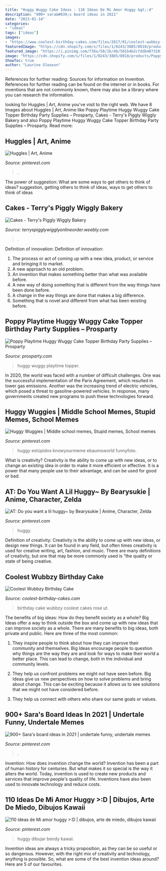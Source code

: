 ```yaml
---
title: "Huggy Wuggy Cake Ideas : 110 Ideas De Mi Amor Huggy &gt;:d"
description: "900+ sara&#039;s board ideas in 2021"
date: "2023-01-14"
categories:
- "ideas"
tags: ["ideas"]
images:
- "https://www.coolest-birthday-cakes.com/files/2017/01/coolest-wubbzy-birthday-cake-5-21349203.jpg"
featuredImage: "https://cdn.shopify.com/s/files/1/0243/3885/8018/products/PoppyPlaytimeHuggyWuggyCakeTopperBirthdayPartySupplies_1_1024x1024@2x.jpg?v=1636966616"
featured_image: "https://i.pinimg.com/736x/50/1b/4b/501b4b2cfddb48731011c489ca109a51.jpg"
image: "https://cdn.shopify.com/s/files/1/0243/3885/8018/products/PoppyPlaytimeHuggyWuggyCakeTopperBirthdayPartySupplies_1_1024x1024@2x.jpg?v=1636966616"
ShowToc: true
author: "Laurine Gleason"
---
```



References for further reading: Sources for information on Invention.
References for further reading can be found on the internet or in books. For inventions that are not commonly known, there may also be a library where you can research the information.

	

		
looking for Huggles | Art, Anime you've visit to the right web. We have 8 Images about Huggles | Art, Anime like Poppy Playtime Huggy Wuggy Cake Topper Birthday Party Supplies – Prosparty, Cakes - Terry&#039;s Piggly Wiggly Bakery and also Poppy Playtime Huggy Wuggy Cake Topper Birthday Party Supplies – Prosparty. Read more:
		
    
## Huggles | Art, Anime

<img loading=lazy src="https://i.pinimg.com/736x/15/c8/56/15c8567ea5ccf7f11176f45543d49254.jpg" onerror="this.onerror=null;this.src='https://tse2.mm.bing.net/th?id=OIP.YDJgvmUAlA-Tjw6QGDTm1wHaJ3&amp;pid=15.1';" alt="Huggles | Art, Anime">

_Source: pinterest.com_

>. 

	

The power of suggestion: What are some ways to get others to think of ideas?
suggestion, getting others to think of ideas, ways to get others to think of ideas

    
## Cakes - Terry&#039;s Piggly Wiggly Bakery

<img loading=lazy src="https://terryspigglywigglyonlineorder.weebly.com/uploads/7/8/9/2/7892074/4238218.jpg?305" onerror="this.onerror=null;this.src='https://tse3.mm.bing.net/th?id=OIP.H-5rMzH-47iLksNEToVrDQAAAA&amp;pid=15.1';" alt="Cakes - Terry&#039;s Piggly Wiggly Bakery">

_Source: terryspigglywigglyonlineorder.weebly.com_

>. 

	

Definition of innovation:
Definition of innovation: 
1. The process or act of coming up with a new idea, product, or service and bringing it to market.
2. A new approach to an old problem. 
3. An invention that makes something better than what was available before.
4. A new way of doing something that is different from the way things have been done before.
5. A change in the way things are done that makes a big difference. 
6. Something that is novel and different from what has been existing before. 

    
## Poppy Playtime Huggy Wuggy Cake Topper Birthday Party Supplies – Prosparty

<img loading=lazy src="https://cdn.shopify.com/s/files/1/0243/3885/8018/products/PoppyPlaytimeHuggyWuggyCakeTopperBirthdayPartySupplies_1_1024x1024@2x.jpg?v=1636966616" onerror="this.onerror=null;this.src='https://tse3.mm.bing.net/th?id=OIP.7BvlgquNEy8OGBU_bRAAdgHaHa&amp;pid=15.1';" alt="Poppy Playtime Huggy Wuggy Cake Topper Birthday Party Supplies – Prosparty">

_Source: prosparty.com_

>huggy wuggy playtime topper. 

	

In 2020, the world was faced with a number of difficult challenges. One was the successful implementation of the Paris Agreement, which resulted in lower gas emissions. Another was the increasing trend of electric vehicles, which posed a threat to gasoline-powered vehicles. In response, many governments created new programs to push these technologies forward. 

    
## Huggy Wuggies | Middle School Memes, Stupid Memes, School Memes

<img loading=lazy src="https://i.pinimg.com/736x/50/1b/4b/501b4b2cfddb48731011c489ca109a51.jpg" onerror="this.onerror=null;this.src='https://tse1.mm.bing.net/th?id=OIP.iNjaDvpPc-wcmgqlm62ZLgHaIG&amp;pid=15.1';" alt="Huggy Wuggies | Middle school memes, Stupid memes, School memes">

_Source: pinterest.com_

>huggy estúpidos knowyourmeme ebaumsworld funnyfoto. 

	

What is creativity?
Creativity is the ability to come up with new ideas, or to change an existing idea in order to make it more efficient or effective. It is a power that many people use to their advantage, and can be used for good or bad.

    
## AT: Do You Want A Lil Huggy~ By Bearysukie | Anime, Character, Zelda

<img loading=lazy src="https://i.pinimg.com/originals/f4/d6/4e/f4d64e69b5476c47a1cc294394ed50c3.png" onerror="this.onerror=null;this.src='https://tse3.mm.bing.net/th?id=OIP.159u-_KpIt0UEp1L6LA2SgAAAA&amp;pid=15.1';" alt="AT: Do you want a lil huggy~ by Bearysukie | Anime, Character, Zelda">

_Source: pinterest.com_

>huggy. 

	

Definition of creativity:
Creativity is the ability to come up with new ideas, or design new things. It can be found in any field, but often times creativity is used for creative writing, art, fashion, and music. There are many definitions of creativity, but one that may be more commonly used is “the quality or state of being creative.

    
## Coolest Wubbzy Birthday Cake

<img loading=lazy src="https://www.coolest-birthday-cakes.com/files/2017/01/coolest-wubbzy-birthday-cake-5-21349203.jpg" onerror="this.onerror=null;this.src='https://tse4.mm.bing.net/th?id=OIP.AjmETKd5AvhuzAbspCYaGgHaGS&amp;pid=15.1';" alt="Coolest Wubbzy Birthday Cake">

_Source: coolest-birthday-cakes.com_

>birthday cake wubbzy coolest cakes rose ut. 

	

The benefits of big ideas: How do they benefit society as a whole?
Big Ideas offer a way to think outside the box and come up with new ideas that can improve society as a whole. There are many benefits to big ideas, both private and public. Here are three of the most common: 
1) They inspire people to think about how they can improve their community and themselves. Big Ideas encourage people to question why things are the way they are and look for ways to make their world a better place. This can lead to change, both in the individual and community levels.

2) They help us confront problems we might not have seen before. Big Ideas give us new perspectives on how to solve problems and bring about change. This can be exciting because it allows us to see solutions that we might not have considered before.

3) They help us connect with others who share our same goals or values.

    
## 900+ Sara&#039;s Board Ideas In 2021 | Undertale Funny, Undertale Memes

<img loading=lazy src="https://i.pinimg.com/236x/5f/46/3e/5f463e2303aca1638223af9a90cf8825.jpg" onerror="this.onerror=null;this.src='https://tse2.mm.bing.net/th?id=OIP.RCNrXY67Xnkzyb4l88-x3gAAAA&amp;pid=15.1';" alt="900+ Sara&#039;s board ideas in 2021 | undertale funny, undertale memes">

_Source: pinterest.com_

>. 

	

Invention: How does invention change the world?
Invention has been a part of human history for centuries. But what makes it so special is the way it alters the world. Today, invention is used to create new products and services that improve people's quality of life. Inventions have also been used to innovate technology and reduce costs.

    
## 110 Ideas De Mi Amor Huggy &gt;:D | Dibujos, Arte De Miedo, Dibujos Kawaii

<img loading=lazy src="https://i.pinimg.com/236x/b0/ec/95/b0ec95c8522dff94612bdc58d4e3b715.jpg" onerror="this.onerror=null;this.src='https://tse1.mm.bing.net/th?id=OIP.L_aY8vVDDwj6dGusN5-QpwAAAA&amp;pid=15.1';" alt="110 ideas de Mi amor huggy &gt;:D | dibujos, arte de miedo, dibujos kawaii">

_Source: pinterest.com_

>huggy dibujar bendy kawai. 

	

Invention ideas are always a tricky proposition, as they can be so useful or so dangerous. However, with the right mix of creativity and technology, anything is possible. So, what are some of the best invention ideas around? Here are 5 of our favourites.

